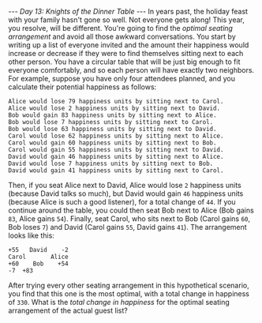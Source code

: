 *--- Day 13: Knights of the Dinner Table ---*
In years past, the holiday feast with your family hasn't gone so well.  Not everyone gets along!  This year, you resolve, will be different.  You're going to find the _optimal seating arrangement_ and avoid all those awkward conversations.
You start by writing up a list of everyone invited and the amount their happiness would increase or decrease if they were to find themselves sitting next to each other person.  You have a circular table that will be just big enough to fit everyone comfortably, and so each person will have exactly two neighbors.
For example, suppose you have only four attendees planned, and you calculate their potential happiness as follows:
```Alice would gain 54 happiness units by sitting next to Bob.
Alice would lose 79 happiness units by sitting next to Carol.
Alice would lose 2 happiness units by sitting next to David.
Bob would gain 83 happiness units by sitting next to Alice.
Bob would lose 7 happiness units by sitting next to Carol.
Bob would lose 63 happiness units by sitting next to David.
Carol would lose 62 happiness units by sitting next to Alice.
Carol would gain 60 happiness units by sitting next to Bob.
Carol would gain 55 happiness units by sitting next to David.
David would gain 46 happiness units by sitting next to Alice.
David would lose 7 happiness units by sitting next to Bob.
David would gain 41 happiness units by sitting next to Carol.
```
Then, if you seat Alice next to David, Alice would lose `2` happiness units (because David talks so much), but David would gain `46` happiness units (because Alice is such a good listener), for a total change of `44`.
If you continue around the table, you could then seat Bob next to Alice (Bob gains `83`, Alice gains `54`).  Finally, seat Carol, who sits next to Bob (Carol gains `60`, Bob loses `7`) and David (Carol gains `55`, David gains `41`).  The arrangement looks like this:
```     +41 +46
+55   David    -2
Carol       Alice
+60    Bob    +54
-7  +83
```
After trying every other seating arrangement in this hypothetical scenario, you find that this one is the most optimal, with a total change in happiness of `330`.
What is the _total change in happiness_ for the optimal seating arrangement of the actual guest list?

